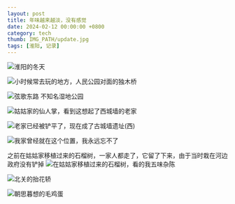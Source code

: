 ```yaml
---
layout: post
title: 年味越来越淡，没有感觉
date: 2024-02-12 00:00:00 +0800
category: tech
thumb: IMG_PATH/update.jpg
tags: [淮阳, 记录]
---
```



![淮阳的冬天][p1]

![小时候常去玩的地方，人民公园对面的独木桥][p2]

![弦歌东路 不知名湿地公园][p3]

![姑姑家的仙人掌，看到这想起了西城墙的老家][p4]

![老家已经被铲平了，现在成了古城墙遗址(西)][p5]

![我家曾经就在这个位置，我永远忘不了][p6]

之前在姑姑家移植过来的石榴树，一家人都走了，它留了下来，由于当时栽在河边政府没有铲掉
![在姑姑家移植过来的石榴树，看的我五味杂陈][p7]

![北关的抬花轿][p8]

![朝思暮想的毛鸡蛋][p9]


[p1]: https://cos.lhasa.icu/assets/article/22211Records4.jpg_640
[p2]: https://cos.lhasa.icu/assets/article/22211Records9.jpg_640
[p3]: https://cos.lhasa.icu/assets/article/22211Records6.jpg_640
[p4]: https://cos.lhasa.icu/assets/article/22211Records10.jpg_640
[p5]: https://cos.lhasa.icu/assets/article/22211Records1.jpg_640
[p6]: https://cos.lhasa.icu/assets/article/22211Records7.jpg_640
[p7]: https://cos.lhasa.icu/assets/article/22211Records8.jpg
[p8]: https://cos.lhasa.icu/assets/article/22211Records2.jpg_640
[p9]: https://cos.lhasa.icu/assets/article/22211Records5.jpg_640